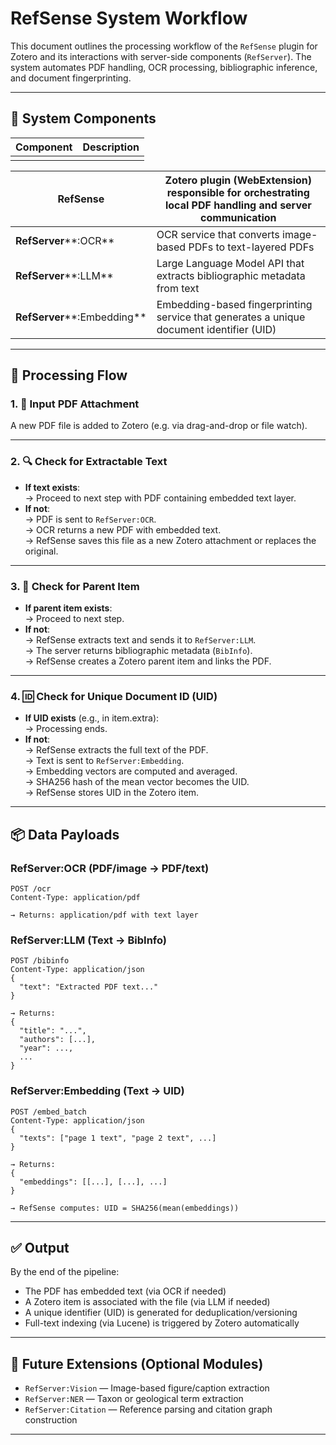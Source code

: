 # RefSense System Workflow

This document outlines the processing workflow of the `RefSense` plugin for Zotero and its interactions with server-side components (`RefServer`). The system automates PDF handling, OCR processing, bibliographic inference, and document fingerprinting.

---

## 🧬 System Components

| Component | Description |
| --------- | ----------- |
|           |             |

| **RefSense**                | Zotero plugin (WebExtension) responsible for orchestrating local PDF handling and server communication |
| --------------------------- | ------------------------------------------------------------------------------------------------------ |
| **RefServer****:OCR**       | OCR service that converts image-based PDFs to text-layered PDFs                                        |
| **RefServer****:LLM**       | Large Language Model API that extracts bibliographic metadata from text                                |
| **RefServer****:Embedding** | Embedding-based fingerprinting service that generates a unique document identifier (UID)               |

---

## 🔁 Processing Flow

### 1. 📅 Input PDF Attachment

A new PDF file is added to Zotero (e.g. via drag-and-drop or file watch).

---

### 2. 🔍 Check for Extractable Text

- **If text exists**:\
  → Proceed to next step with PDF containing embedded text layer.
- **If not**:\
  → PDF is sent to `RefServer:OCR`.\
  → OCR returns a new PDF with embedded text.\
  → RefSense saves this file as a new Zotero attachment or replaces the original.

---

### 3. 🔗 Check for Parent Item

- **If parent item exists**:\
  → Proceed to next step.
- **If not**:\
  → RefSense extracts text and sends it to `RefServer:LLM`.\
  → The server returns bibliographic metadata (`BibInfo`).\
  → RefSense creates a Zotero parent item and links the PDF.

---

### 4. 🆔 Check for Unique Document ID (UID)

- **If UID exists** (e.g., in item.extra):\
  → Processing ends.
- **If not**:\
  → RefSense extracts the full text of the PDF.\
  → Text is sent to `RefServer:Embedding`.\
  → Embedding vectors are computed and averaged.\
  → SHA256 hash of the mean vector becomes the UID.\
  → RefSense stores UID in the Zotero item.

---

## 📦 Data Payloads

### RefServer\:OCR (PDF/image → PDF/text)

```http
POST /ocr
Content-Type: application/pdf

→ Returns: application/pdf with text layer
```

### RefServer\:LLM (Text → BibInfo)

```http
POST /bibinfo
Content-Type: application/json
{
  "text": "Extracted PDF text..."
}

→ Returns:
{
  "title": "...",
  "authors": [...],
  "year": ...,
  ...
}
```

### RefServer\:Embedding (Text → UID)

```http
POST /embed_batch
Content-Type: application/json
{
  "texts": ["page 1 text", "page 2 text", ...]
}

→ Returns:
{
  "embeddings": [[...], [...], ...]
}

→ RefSense computes: UID = SHA256(mean(embeddings))
```

---

## ✅ Output

By the end of the pipeline:

- The PDF has embedded text (via OCR if needed)
- A Zotero item is associated with the file (via LLM if needed)
- A unique identifier (UID) is generated for deduplication/versioning
- Full-text indexing (via Lucene) is triggered by Zotero automatically

---

## 🚧 Future Extensions (Optional Modules)

- `RefServer:Vision` — Image-based figure/caption extraction
- `RefServer:NER` — Taxon or geological term extraction
- `RefServer:Citation` — Reference parsing and citation graph construction

---


